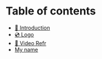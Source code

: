 # Table of contents

* [🥇 Introduction](README.md)
* [💿 Logo](logo.md)
* [📸 Video Refr](video-refr.md)
* [My name](my-name.md)
